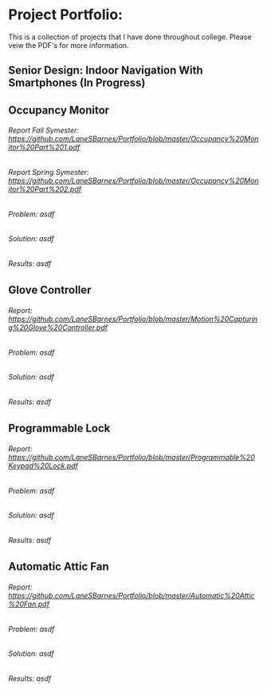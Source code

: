 # Project Portfolio:
This is a collection of projects that I have done throughout college. Please veiw the PDF's for more information.

## Senior Design: Indoor Navigation With Smartphones (In Progress)


## Occupancy Monitor
###### Report Fall Symester: https://github.com/LaneSBarnes/Portfolio/blob/master/Occupancy%20Monitor%20Part%201.pdf
###### Report Spring Symester: https://github.com/LaneSBarnes/Portfolio/blob/master/Occupancy%20Monitor%20Part%202.pdf
###### Problem: asdf
###### Solution: asdf
###### Results: asdf

## Glove Controller
###### Report: https://github.com/LaneSBarnes/Portfolio/blob/master/Motion%20Capturing%20Glove%20Controller.pdf
###### Problem: asdf
###### Solution: asdf
###### Results: asdf

## Programmable Lock
###### Report: https://github.com/LaneSBarnes/Portfolio/blob/master/Programmable%20Keypad%20Lock.pdf
###### Problem: asdf
###### Solution: asdf
###### Results: asdf

## Automatic Attic Fan
###### Report: https://github.com/LaneSBarnes/Portfolio/blob/master/Automatic%20Attic%20Fan.pdf
###### Problem: asdf
###### Solution: asdf
###### Results: asdf
